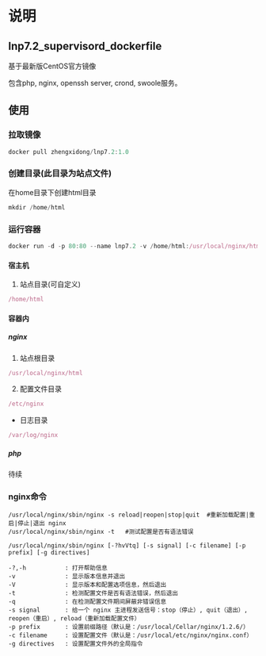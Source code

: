 说明
=================


## lnp7.2_supervisord_dockerfile

基于最新版CentOS官方镜像

包含php, nginx, openssh server, crond, swoole服务。

## 使用

### 拉取镜像
```js
docker pull zhengxidong/lnp7.2:1.0
```

### 创建目录(此目录为站点文件)

  在home目录下创建html目录

```js
mkdir /home/html
```

### 运行容器

```js
docker run -d -p 80:80 --name lnp7.2 -v /home/html:/usr/local/nginx/html zhengxidong/lnp7.2:1.0
```

#### 宿主机

1. 站点目录(可自定义)
```js
/home/html
```
#### 容器内

##### nginx
1. 站点根目录
```js
/usr/local/nginx/html
```
2. 配置文件目录
```js
/etc/nginx
```
* 日志目录
```js
/var/log/nginx
```

##### php

待续

### nginx命令

```
/usr/local/nginx/sbin/nginx -s reload|reopen|stop|quit  #重新加载配置|重启|停止|退出 nginx
/usr/local/nginx/sbin/nginx -t   #测试配置是否有语法错误

/usr/local/nginx/sbin/nginx [-?hvVtq] [-s signal] [-c filename] [-p prefix] [-g directives]

-?,-h           : 打开帮助信息
-v              : 显示版本信息并退出
-V              : 显示版本和配置选项信息，然后退出
-t              : 检测配置文件是否有语法错误，然后退出
-q              : 在检测配置文件期间屏蔽非错误信息
-s signal       : 给一个 nginx 主进程发送信号：stop（停止）, quit（退出）, reopen（重启）, reload（重新加载配置文件）
-p prefix       : 设置前缀路径（默认是：/usr/local/Cellar/nginx/1.2.6/）
-c filename     : 设置配置文件（默认是：/usr/local/etc/nginx/nginx.conf）
-g directives   : 设置配置文件外的全局指令
```
